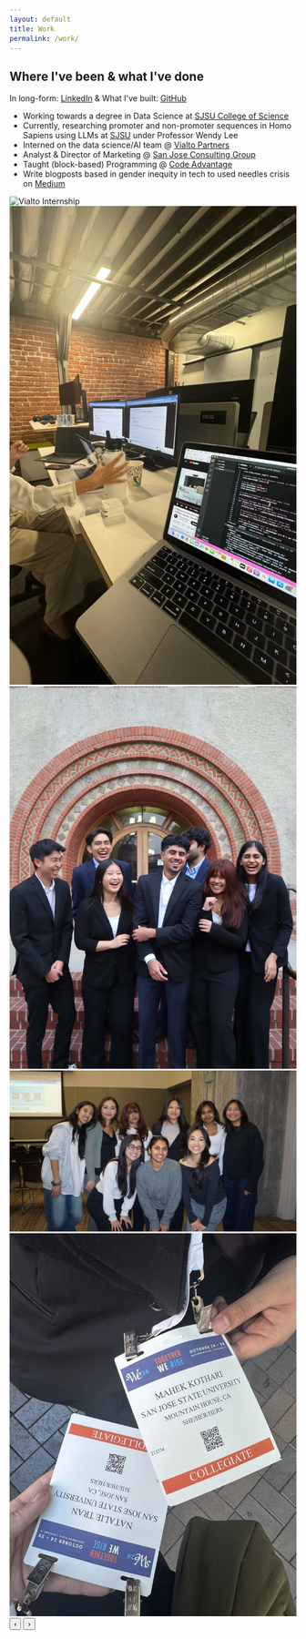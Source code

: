 ```yaml
---
layout: default 
title: Work
permalink: /work/
---
```


## Where I've been & what I've done

In long-form: [LinkedIn](https://linkedin.com/in/mahek-kothari) &  What I've built: [GitHub](https://github.com/mahekkothari)

- Working towards a degree in Data Science at [SJSU College of Science](https://www.sjsu.edu/science/) 
- Currently, researching promoter and non-promoter sequences in Homo Sapiens using LLMs at [SJSU](https://www.sjsu.edu) under Professor Wendy Lee
- Interned on the data science/AI team @ [Vialto Partners](https://vialtopartners.com) 
- Analyst & Director of Marketing @ [San Jose Consulting Group](https://www.google.com/url?sa=t&source=web&rct=j&opi=89978449&url=https://www.instagram.com/sjsuconsulting/&ved=2ahUKEwiZi_LFk9KMAxWmHkQIHbSbDqkQFnoECAoQAQ&usg=AOvVaw1YV22Cfj4JLFqRj_jAdszQ) 
- Taught (block-based) Programming @ [Code Advantage](https://www.google.com/url?sa=t&source=web&rct=j&opi=89978449&url=https://www.codeadvantage.org/&ved=2ahUKEwiJrfr2k9KMAxWDKEQIHUR1HbIQFnoECAoQAQ&usg=AOvVaw2AlBFsBMbFr-GNwPc96fYk)
- Write blogposts based in gender inequity in tech to used needles crisis on [Medium](https://medium.com/@mahek.kothari) 

<div class="custom-carousel">
<div class="carousel-window">
  <div class="carousel-track">
    <img src="/assets/slide1.jpeg" alt="Vialto Internship">
    <img src="/assets/slide2.JPG" alt="SJSU Research">
    <img src="/assets/slide3.JPEG" alt="Consulting Group">
    <img src="/assets/slide4.JPG" alt="Consulting Group">
    <img src="/assets/slide5.jpeg" alt="Consulting Group">
    </div>
  </div>
  <button class="carousel-btn left" onclick="moveSlide(-1)">‹</button>
  <button class="carousel-btn right" onclick="moveSlide(1)">›</button>
</div>


